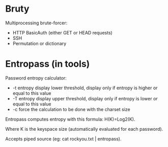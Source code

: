 # Bruty
Multiprocessing brute-forcer:
- HTTP BasicAuth (either GET or HEAD requests)
- SSH
- Permutation or dictionary

# Entropass (in tools)
Password entropy calculator:
- -t entropy display lower threshold, display only if entropy is higher or equal to this value
- -T entropy display upper threshold, display only if entropy is lower or equal to this value
- -c force the calculation to be done with the charset size

Entropass computes entropy with this formula: H(K)=Log2(K).

Where K is the keyspace size (automatically evaluated for each password).

Accepts piped source (eg: cat rockyou.txt | entropass).
